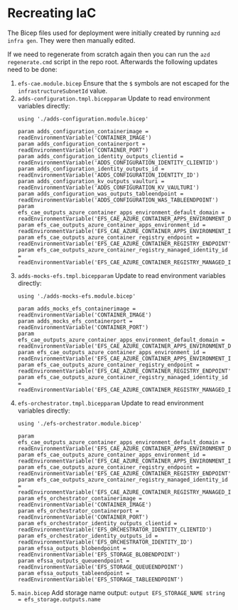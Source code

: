 # Recreating IaC

The Bicep files used for deployment were initially created by running `azd infra gen`. They were then manually edited.

If we need to regenerate from scratch again then you can run the `azd regenerate.cmd` script in the repo root. Afterwards the following updates need to be done:

1. `efs-cae.module.bicep` Ensure that the `$` symbols are not escaped for the `infrastructureSubnetId` value.
2. `adds-configuration.tmpl.bicepparam` Update to read environment variables directly:
    ```
    using './adds-configuration.module.bicep'

    param adds_configuration_containerimage = readEnvironmentVariable('CONTAINER_IMAGE')
    param adds_configuration_containerport = readEnvironmentVariable('CONTAINER_PORT')
    param adds_configuration_identity_outputs_clientid = readEnvironmentVariable('ADDS_CONFIGURATION_IDENTITY_CLIENTID')
    param adds_configuration_identity_outputs_id = readEnvironmentVariable('ADDS_CONFIGURATION_IDENTITY_ID')
    param adds_configuration_kv_outputs_vaulturi = readEnvironmentVariable('ADDS_CONFIGURATION_KV_VAULTURI')
    param adds_configuration_was_outputs_tableendpoint = readEnvironmentVariable('ADDS_CONFIGURATION_WAS_TABLEENDPOINT')
    param efs_cae_outputs_azure_container_apps_environment_default_domain = readEnvironmentVariable('EFS_CAE_AZURE_CONTAINER_APPS_ENVIRONMENT_DEFAULT_DOMAIN')
    param efs_cae_outputs_azure_container_apps_environment_id = readEnvironmentVariable('EFS_CAE_AZURE_CONTAINER_APPS_ENVIRONMENT_ID')
    param efs_cae_outputs_azure_container_registry_endpoint = readEnvironmentVariable('EFS_CAE_AZURE_CONTAINER_REGISTRY_ENDPOINT')
    param efs_cae_outputs_azure_container_registry_managed_identity_id = readEnvironmentVariable('EFS_CAE_AZURE_CONTAINER_REGISTRY_MANAGED_IDENTITY_ID')
    ```
3. `adds-mocks-efs.tmpl.bicepparam` Update to read environment variables directly:
    ```
    using './adds-mocks-efs.module.bicep'

    param adds_mocks_efs_containerimage = readEnvironmentVariable('CONTAINER_IMAGE')
    param adds_mocks_efs_containerport = readEnvironmentVariable('CONTAINER_PORT')
    param efs_cae_outputs_azure_container_apps_environment_default_domain = readEnvironmentVariable('EFS_CAE_AZURE_CONTAINER_APPS_ENVIRONMENT_DEFAULT_DOMAIN')
    param efs_cae_outputs_azure_container_apps_environment_id = readEnvironmentVariable('EFS_CAE_AZURE_CONTAINER_APPS_ENVIRONMENT_ID')
    param efs_cae_outputs_azure_container_registry_endpoint = readEnvironmentVariable('EFS_CAE_AZURE_CONTAINER_REGISTRY_ENDPOINT')
    param efs_cae_outputs_azure_container_registry_managed_identity_id = readEnvironmentVariable('EFS_CAE_AZURE_CONTAINER_REGISTRY_MANAGED_IDENTITY_ID')
    ```
4. `efs-orchestrator.tmpl.bicepparam` Update to read environment variables directly:
    ```
    using './efs-orchestrator.module.bicep'

    param efs_cae_outputs_azure_container_apps_environment_default_domain = readEnvironmentVariable('EFS_CAE_AZURE_CONTAINER_APPS_ENVIRONMENT_DEFAULT_DOMAIN')
    param efs_cae_outputs_azure_container_apps_environment_id = readEnvironmentVariable('EFS_CAE_AZURE_CONTAINER_APPS_ENVIRONMENT_ID')
    param efs_cae_outputs_azure_container_registry_endpoint = readEnvironmentVariable('EFS_CAE_AZURE_CONTAINER_REGISTRY_ENDPOINT')
    param efs_cae_outputs_azure_container_registry_managed_identity_id = readEnvironmentVariable('EFS_CAE_AZURE_CONTAINER_REGISTRY_MANAGED_IDENTITY_ID')
    param efs_orchestrator_containerimage = readEnvironmentVariable('CONTAINER_IMAGE')
    param efs_orchestrator_containerport = readEnvironmentVariable('CONTAINER_PORT')
    param efs_orchestrator_identity_outputs_clientid = readEnvironmentVariable('EFS_ORCHESTRATOR_IDENTITY_CLIENTID')
    param efs_orchestrator_identity_outputs_id = readEnvironmentVariable('EFS_ORCHESTRATOR_IDENTITY_ID')
    param efssa_outputs_blobendpoint = readEnvironmentVariable('EFS_STORAGE_BLOBENDPOINT')
    param efssa_outputs_queueendpoint = readEnvironmentVariable('EFS_STORAGE_QUEUEENDPOINT')
    param efssa_outputs_tableendpoint = readEnvironmentVariable('EFS_STORAGE_TABLEENDPOINT')
    ```
5. `main.bicep` Add storage name output: ```output EFS_STORAGE_NAME string = efs_storage.outputs.name```
